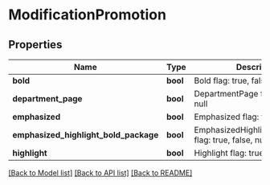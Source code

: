 # ModificationPromotion

## Properties
Name | Type | Description | Notes
------------ | ------------- | ------------- | -------------
**bold** | **bool** | Bold flag: true, false, null | [optional] 
**department_page** | **bool** | DepartmentPage flag: true, false, null | [optional] 
**emphasized** | **bool** | Emphasized flag: true, false, null | [optional] 
**emphasized_highlight_bold_package** | **bool** | EmphasizedHighlightBoldPackage flag: true, false, null | [optional] 
**highlight** | **bool** | Highlight flag: true, false, null | [optional] 

[[Back to Model list]](../README.md#documentation-for-models) [[Back to API list]](../README.md#documentation-for-api-endpoints) [[Back to README]](../README.md)


